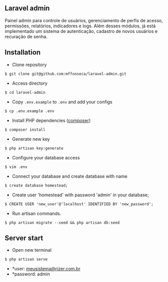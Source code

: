## Laravel admin

Painel admin para controle de usuários, gerenciamento de perfis de acesso, permissões, relatórios, indicadores e logs.
Além desses módulos, já está implementado um sistema de autenticação, cadastro de novos usuários e recuração de senha.

## Installation

- Clone repository
```
$ git clone git@github.com:mffonseca/laravel-admin.git
```

- Access directory
```
$ cd laravel-admin
```

- Copy `.env.example` to `.env` and add your configs
```
$ cp .env.example .env

```
- Install PHP dependencies ([composer](http://getcomposer.org))
```
$ composer install
```

- Generate new key
```
$ php artisan key:generate
```

- Configure your database access
```
$ vim .env
```

- Connect your database and create database with name
```
$ create database homestead;
```

- Create user 'homestead' with password 'admin' in your database;
```
$ CREATE USER 'new_user'@'localhost' IDENTIFIED BY 'new_password';
```

- Run artisan commands.
```
$ php artisan migrate --seed && php artisan db:seed
```

## Server start

- Open new terminal
```
$ php artisan serve
```

- *user: meusistema@rizer.com.br
- *password: admin